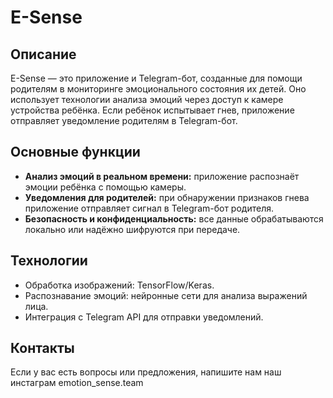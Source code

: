 # E-Sense

## Описание
E-Sense — это приложение и Telegram-бот, созданные для помощи родителям в мониторинге эмоционального состояния их детей. Оно использует технологии анализа эмоций через доступ к камере устройства ребёнка. Если ребёнок испытывает гнев, приложение отправляет уведомление родителям в Telegram-бот.

## Основные функции
- **Анализ эмоций в реальном времени:** приложение распознаёт эмоции ребёнка с помощью камеры.
- **Уведомления для родителей:** при обнаружении признаков гнева приложение отправляет сигнал в Telegram-бот родителя.
- **Безопасность и конфиденциальность:** все данные обрабатываются локально или надёжно шифруются при передаче.

## Технологии
- Обработка изображений: TensorFlow/Keras.
- Распознавание эмоций: нейронные сети для анализа выражений лица.
- Интеграция с Telegram API для отправки уведомлений.

## Контакты
Если у вас есть вопросы или предложения, напишите нам наш инстаграм emotion_sense.team

